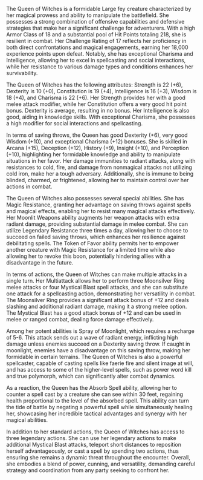 The Queen of Witches is a formidable Large fey creature characterized by her magical prowess and ability to manipulate the battlefield. She possesses a strong combination of offensive capabilities and defensive strategies that make her a significant challenge for adventurers. With a high Armor Class of 18 and a substantial pool of Hit Points totaling 218, she is resilient in combat. Her Challenge Rating of 17 reflects her proficiency in both direct confrontations and magical engagements, earning her 18,000 experience points upon defeat. Notably, she has exceptional Charisma and Intelligence, allowing her to excel in spellcasting and social interactions, while her resistance to various damage types and conditions enhances her survivability.

The Queen of Witches has the following attributes: Strength is 22 (+6), Dexterity is 10 (+0), Constitution is 19 (+4), Intelligence is 16 (+3), Wisdom is 18 (+4), and Charisma is 22 (+6). Her Strength provides her with a good melee attack modifier, while her Constitution offers a very good hit point bonus. Dexterity is average, resulting in no bonus. Her Intelligence is also good, aiding in knowledge skills. With exceptional Charisma, she possesses a high modifier for social interactions and spellcasting.

In terms of saving throws, the Queen has good Dexterity (+6), very good Wisdom (+10), and exceptional Charisma (+12) bonuses. She is skilled in Arcana (+15), Deception (+12), History (+9), Insight (+10), and Perception (+10), highlighting her formidable knowledge and ability to manipulate situations in her favor. Her damage immunities to radiant attacks, along with resistances to cold, fire, and damage from nonmagical attacks not utilizing cold iron, make her a tough adversary. Additionally, she is immune to being blinded, charmed, or frightened, allowing her to maintain control over her actions in combat.

The Queen of Witches also possesses several special abilities. She has Magic Resistance, granting her advantage on saving throws against spells and magical effects, enabling her to resist many magical attacks effectively. Her Moonlit Weapons ability augments her weapon attacks with extra radiant damage, providing substantial damage in melee combat. She can utilize Legendary Resistance three times a day, allowing her to choose to succeed on failed saving throws, which enhances her resilience against debilitating spells. The Token of Favor ability permits her to empower another creature with Magic Resistance for a limited time while also allowing her to revoke this boon, potentially hindering allies with a disadvantage in the future.

In terms of actions, the Queen of Witches can make multiple attacks in a single turn. Her Multiattack allows her to perform three Moonsilver Ring melee attacks or four Mystical Blast spell attacks, and she can substitute one attack for a spellcasting action, demonstrating her versatility in combat. The Moonsilver Ring provides a significant attack bonus of +12 and deals slashing and additional radiant damage, making it a strong melee option. The Mystical Blast has a good attack bonus of +12 and can be used in melee or ranged combat, dealing force damage effectively.

Among her potent abilities is Spray of Moonlight, which requires a recharge of 5-6. This attack sends out a wave of radiant energy, inflicting high damage unless enemies succeed on a Dexterity saving throw. If caught in moonlight, enemies have a disadvantage on this saving throw, making her formidable in certain terrains. The Queen of Witches is also a powerful spellcaster, capable of casting spells like faerie fire and silent image at will, and has access to some of the higher-level spells, such as power word kill and true polymorph, which can significantly alter combat dynamics.

As a reaction, the Queen has the Absorb Spell ability, allowing her to counter a spell cast by a creature she can see within 30 feet, regaining health proportional to the level of the absorbed spell. This ability can turn the tide of battle by negating a powerful spell while simultaneously healing her, showcasing her incredible tactical advantages and synergy with her magical abilities.

In addition to her standard actions, the Queen of Witches has access to three legendary actions. She can use her legendary actions to make additional Mystical Blast attacks, teleport short distances to reposition herself advantageously, or cast a spell by spending two actions, thus ensuring she remains a dynamic threat throughout the encounter. Overall, she embodies a blend of power, cunning, and versatility, demanding careful strategy and coordination from any party seeking to confront her.